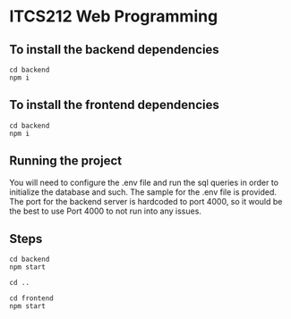 # ITCS212 Web Programming

## To install the backend dependencies

```
cd backend
npm i
```

## To install the frontend dependencies

```
cd backend
npm i
```

## Running the project

You will need to configure the .env file and run the sql queries in order to initialize the database and such. The sample for the .env file is provided. The port for the backend server is hardcoded to port 4000, so it would be the best to use Port 4000 to not run into any issues.

## Steps

```
cd backend
npm start

cd ..

cd frontend
npm start
```
